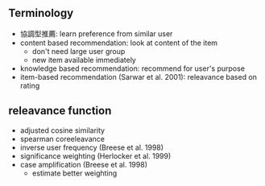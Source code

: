 <!-- META
{"title":"情報推薦システム入門 -理論と実践-","link":"https://www.amazon.co.jp/%E6%83%85%E5%A0%B1%E6%8E%A8%E8%96%A6%E3%82%B7%E3%82%B9%E3%83%86%E3%83%A0%E5%85%A5%E9%96%80-%E7%90%86%E8%AB%96%E3%81%A8%E5%AE%9F%E8%B7%B5-Dietmar-Jannach/dp/4320122968","media":"book","tags":["preference","recommender"],"short":{"en":"focus on document recommendation","ja":"書類推薦に注目していた"},"importance":1,"hasPage":true,"createdAt":1745223322.735,"updatedAt":1745822558.377,"filename":"1745223322"}
META -->

## Terminology
- 協調型推薦: learn preference from similar user
- content based recommendation: look at content of the item
  - don't need large user group
  - new item available immediately
- knowledge based recommendation: recommend for user's purpose
- item-based recommendation (Sarwar et al. 2001): releavance based on rating


## releavance function
- adjusted cosine similarity
- spearman coreeleavance
- inverse user frequency (Breese et al. 1998)
- significance weighting (Herlocker et al. 1999)
- case amplification (Breese et al. 1998)
  - estimate better weighting